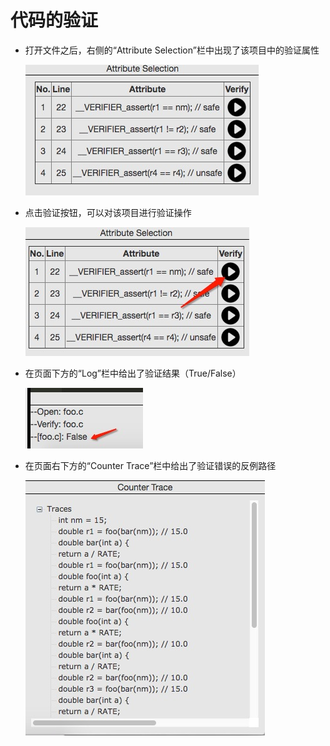 # 代码的验证
* 打开文件之后，右侧的“Attribute Selection”栏中出现了该项目中的验证属性
	
	![image](8.png)

* 点击验证按钮，可以对该项目进行验证操作

	![image](9.png)

* 在页面下方的“Log”栏中给出了验证结果（True/False）

	![image](10.png)

* 在页面右下方的“Counter Trace”栏中给出了验证错误的反例路径

	![image](11.png)